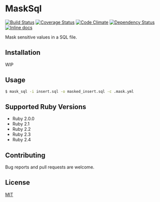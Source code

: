 # MaskSql

[![Build Status](https://travis-ci.org/emsk/mask_sql.svg?branch=master)](https://travis-ci.org/emsk/mask_sql)
[![Coverage Status](https://coveralls.io/repos/github/emsk/mask_sql/badge.svg?branch=master)](https://coveralls.io/github/emsk/mask_sql)
[![Code Climate](https://codeclimate.com/github/emsk/mask_sql/badges/gpa.svg)](https://codeclimate.com/github/emsk/mask_sql)
[![Dependency Status](https://gemnasium.com/badges/github.com/emsk/mask_sql.svg)](https://gemnasium.com/github.com/emsk/mask_sql)
[![Inline docs](http://inch-ci.org/github/emsk/mask_sql.svg?branch=master)](http://inch-ci.org/github/emsk/mask_sql)

Mask sensitive values in a SQL file.

## Installation

WIP

## Usage

```sh
$ mask_sql -i insert.sql -o masked_insert.sql -c .mask.yml
```

## Supported Ruby Versions

* Ruby 2.0.0
* Ruby 2.1
* Ruby 2.2
* Ruby 2.3
* Ruby 2.4

## Contributing

Bug reports and pull requests are welcome.

## License

[MIT](LICENSE.txt)
